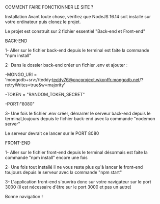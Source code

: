 COMMENT FAIRE FONCTIONNER LE SITE ?

Installation
Avant toute chose, vérifiez que NodeJS 16.14 soit installé sur votre ordinateur puis clonez le projet.

Le projet est construit sur 2 fichier essentiel "Back-end et Front-end"

BACK-END

1- Aller sur le fichier back-end depuis le terminal est faite la commande "npm install"

2- Dans le dossier back-end créer un fichier .env et ajouter :

-MONGO_URI = 'mongodb+srv://teddy:teddy76@opcproject.wkopffr.mongodb.net/?retryWrites=true&w=majority'

-TOKEN = "RANDOM_TOKEN_SECRET"

-PORT:"8080"

3- Une fois le fichier .env créer, démarrer le serveur back-end depuis le terminal,toujours depuis le fichier back-end avec la commande "nodemon server"

Le serveur devrait ce lancer sur le PORT 8080

FRONT-END

1- Aller sur le fichier front-end depuis le terminal désormais est faite la commande "npm install" encore une fois

2- Une fois tout installé il ne vous reste plus qu'à lancer le front-end toujours depuis le serveur avec la commande "npm start"

3- L'application front-end s'ouvrira donc sur votre navigateur sur le port 3000 (il est nécessaire d'être sur le port 3000 et pas un autre)



Bonne navigation !
